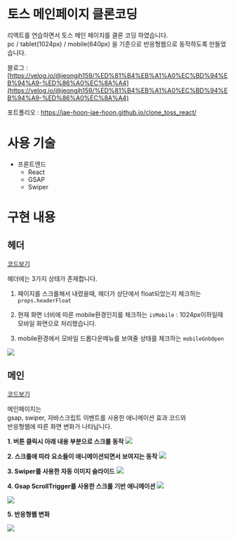 # 토스 메인페이지 클론코딩

리액트를 연습하면서 토스 메인 페이지를 클론 코딩 하였습니다.<br/>
pc / tablet(1024px) / mobile(640px) 을 기준으로 반응형웹으로 동작하도록 만들었습니다.<br/>

블로그 : [https://velog.io/@jeongjh159/%ED%81%B4%EB%A1%A0%EC%BD%94%EB%94%A9-%ED%86%A0%EC%8A%A4](https://velog.io/@jeongjh159/%ED%81%B4%EB%A1%A0%EC%BD%94%EB%94%A9-%ED%86%A0%EC%8A%A4)

포트폴리오 : <a href="https://jae-hoon-jae-hoon.github.io/clone_toss_react/" target="_blank">https://jae-hoon-jae-hoon.github.io/clone_toss_react/</a>


# 사용 기술
- 프론트엔드
	- React
	- GSAP
	- Swiper
    

# 구현 내용

## 헤더
<a href="https://github.com/jae-hoon-jae-hoon/clone_toss_react/blob/main/src/common/Header.js" target="_blank">코드보기</a>

헤더에는 3가지 상태가 존재합니다.<br />

1. 페이지를 스크롤해서 내렸을때, 헤더가 상단에서 float되었는지 체크하는 `props.headerFloat`

2. 현재 화면 너비에 따른 mobile환경인지를 체크하는 `isMobile`
: 1024px이하일때 모바일 화면으로 처리했습니다.

3. mobile환경에서 모바일 드롭다운메뉴를 보여줄 상태를 체크하는 `mobileGnbOpen`

![](https://velog.velcdn.com/images/jeongjh159/post/267f1e9d-89c3-42a7-b99e-91f04f19c828/image.gif)


## 메인
<a href="https://github.com/jae-hoon-jae-hoon/clone_toss_react/blob/main/src/pages/Home.js" target="_blank">코드보기</a>

메인페이지는 <br />
gsap, swiper, 자바스크립트 이벤트를 사용한 애니메이션 효과 코드와 <br />
반응형웹에 따른 화면 변화가 나타납니다.


**1. 버튼 클릭시 아래 내용 부분으로 스크롤 동작**
![](https://velog.velcdn.com/images/jeongjh159/post/411b0d37-c536-4f87-b00f-db3dbb974656/image.gif)
<br>

**2. 스크롤에 따라 요소들이 애니메이션되면서 보여지는 동작**
![](https://velog.velcdn.com/images/jeongjh159/post/1e9736e9-0acd-404b-8091-2ad69a8c0b17/image.gif)
<br>

**3. Swiper를 사용한 자동 이미지 슬라이드**
![](https://velog.velcdn.com/images/jeongjh159/post/d5a10a48-b3c6-4c9c-bfb2-b403588d2313/image.gif)
<br>

**4. Gsap ScrollTrigger를 사용한 스크롤 기반 애니메이션**
![](https://velog.velcdn.com/images/jeongjh159/post/df59ec39-1a19-4f60-a4af-28b309ef7392/image.gif)

![](https://velog.velcdn.com/images/jeongjh159/post/06c2da21-2190-43a3-b83e-3459e0288e3f/image.gif)
<br>

**5. 반응형웹 변화**

![](https://velog.velcdn.com/images/jeongjh159/post/5872bb00-8626-4134-b71a-34ec52b27dcc/image.gif)
<br>
